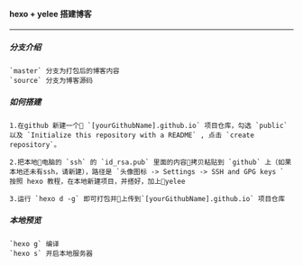#### hexo + yelee 搭建博客
___

##### 分支介绍
    `master` 分支为打包后的博客内容
    `source` 分支为博客源码

##### 如何搭建
    1.在github 新建一个 `[yourGithubName].github.io` 项目仓库，勾选 `public` 以及 `Initialize this repository with a README` , 点击 `create repository`。

    2.把本地电脑的 `ssh` 的 `id_rsa.pub` 里面的内容拷贝粘贴到 `github` 上（如果本地还未有ssh，请新建），路径是 `头像图标 -> Settings -> SSH and GPG keys `
    按照 hexo 教程，在本地新建项目，并搭好，加上yelee

    3.运行 `hexo d -g` 即可打包并上传到`[yourGithubName].github.io` 项目仓库

##### 本地预览
    `hexo g` 编译
    `hexo s` 开启本地服务器

